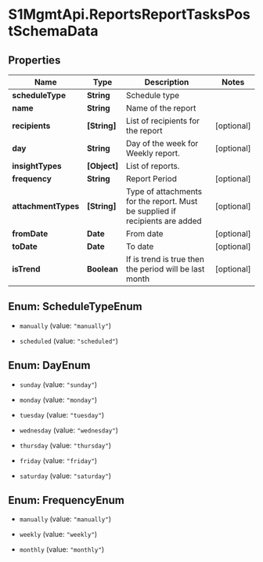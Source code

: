 # S1MgmtApi.ReportsReportTasksPostSchemaData

## Properties
Name | Type | Description | Notes
------------ | ------------- | ------------- | -------------
**scheduleType** | **String** | Schedule type | 
**name** | **String** | Name of the report | 
**recipients** | **[String]** | List of recipients for the report | [optional] 
**day** | **String** | Day of the week for Weekly report. | [optional] 
**insightTypes** | **[Object]** | List of reports. | 
**frequency** | **String** | Report Period | [optional] 
**attachmentTypes** | **[String]** | Type of attachments for the report. Must be supplied if recipients are added | [optional] 
**fromDate** | **Date** | From date | [optional] 
**toDate** | **Date** | To date | [optional] 
**isTrend** | **Boolean** | If is trend is true then the period will be last month | [optional] 


<a name="ScheduleTypeEnum"></a>
## Enum: ScheduleTypeEnum


* `manually` (value: `"manually"`)

* `scheduled` (value: `"scheduled"`)




<a name="DayEnum"></a>
## Enum: DayEnum


* `sunday` (value: `"sunday"`)

* `monday` (value: `"monday"`)

* `tuesday` (value: `"tuesday"`)

* `wednesday` (value: `"wednesday"`)

* `thursday` (value: `"thursday"`)

* `friday` (value: `"friday"`)

* `saturday` (value: `"saturday"`)




<a name="FrequencyEnum"></a>
## Enum: FrequencyEnum


* `manually` (value: `"manually"`)

* `weekly` (value: `"weekly"`)

* `monthly` (value: `"monthly"`)




